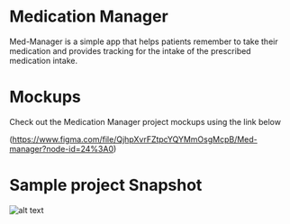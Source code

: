 # Medication Manager

Med-Manager is a simple app that helps patients remember  to take their medication and provides tracking for the intake of the prescribed medication intake.


# Mockups

Check out the Medication Manager project mockups using the link below

(https://www.figma.com/file/QjhpXvrFZtpcYQYMmOsgMcpB/Med-manager?node-id=24%3A0)


# Sample project Snapshot

![alt text](https://github.com/corneliouzbett/MedicationManager/blob/master/medmanager.PNG)
